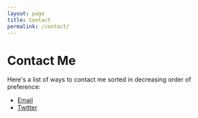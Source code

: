 ```yaml
---
layout: page
title: Contact
permalink: /contact/
---
```

# Contact Me

Here's a list of ways to contact me sorted in decreasing order of preference:

- [Email](mailto:matt@mattgoldman.us)
- [Twitter](https://www.twitter.com/robotmlg)

